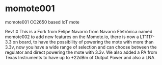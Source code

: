 # momote001
momote001 CC2650 based IoT mote

Rev1.0
This is a Fork from Felipe Navarro from Navarro Eletrônica named momote002 to add new features on the Momote.io, there is now a LT1117-3.3 on board, to have the possibility of powering the mote with more than 3.3v, now you have a wide range of selection and can choose between the regulator and direct powering the mote with 3.3v.
We also added a PA from Texas Instruments to have up to +22dBm of Output Power and also a LNA.
